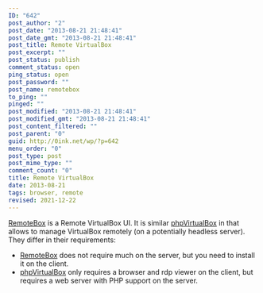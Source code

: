 ```yaml
---
ID: "642"
post_author: "2"
post_date: "2013-08-21 21:48:41"
post_date_gmt: "2013-08-21 21:48:41"
post_title: Remote VirtualBox
post_excerpt: ""
post_status: publish
comment_status: open
ping_status: open
post_password: ""
post_name: remotebox
to_ping: ""
pinged: ""
post_modified: "2013-08-21 21:48:41"
post_modified_gmt: "2013-08-21 21:48:41"
post_content_filtered: ""
post_parent: "0"
guid: http://0ink.net/wp/?p=642
menu_order: "0"
post_type: post
post_mime_type: ""
comment_count: "0"
title: Remote VirtualBox
date: 2013-08-21
tags: browser, remote
revised: 2021-12-22
---
```


[RemoteBox](http://knobgoblin.org.uk/ "RemoteBox") is a Remote VirtualBox UI. It is similar [phpVirtualBox](http://sourceforge.net/projects/phpvirtualbox/ "phpVirtualBox") in that allows to manage VirtualBox remotely (on a potentially headless server). They differ in their requirements:

*   [RemoteBox](http://knobgoblin.org.uk/ "RemoteBox") does not require much on the server, but you need to install it on the client.
*   [phpVirtualBox](http://sourceforge.net/projects/phpvirtualbox/ "phpVirtualBox") only requires a browser and rdp viewer on the client, but requires a web server with PHP support on the server.
